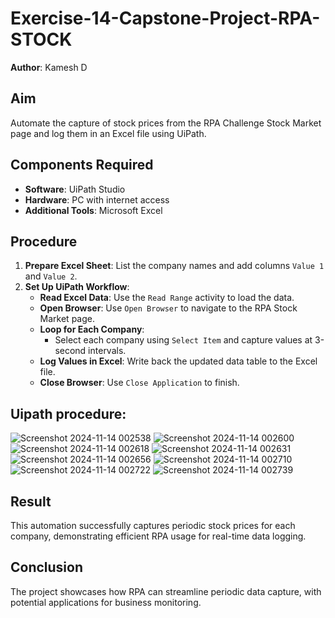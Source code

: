 # Exercise-14-Capstone-Project-RPA-STOCK
**Author**: Kamesh D

## Aim
Automate the capture of stock prices from the RPA Challenge Stock Market page and log them in an Excel file using UiPath.

## Components Required
- **Software**: UiPath Studio
- **Hardware**: PC with internet access
- **Additional Tools**: Microsoft Excel

## Procedure

1. **Prepare Excel Sheet**: List the company names and add columns `Value 1` and `Value 2`.
2. **Set Up UiPath Workflow**:
   - **Read Excel Data**: Use the `Read Range` activity to load the data.
   - **Open Browser**: Use `Open Browser` to navigate to the RPA Stock Market page.
   - **Loop for Each Company**:
     - Select each company using `Select Item` and capture values at 3-second intervals.
   - **Log Values in Excel**: Write back the updated data table to the Excel file.
   - **Close Browser**: Use `Close Application` to finish.
## Uipath procedure:
![Screenshot 2024-11-14 002538](https://github.com/user-attachments/assets/1b2cfbe0-8ff8-4528-8d27-d7197917c20b)
![Screenshot 2024-11-14 002600](https://github.com/user-attachments/assets/526e8a79-415c-43d4-b7b1-b1606b995dd1)
![Screenshot 2024-11-14 002618](https://github.com/user-attachments/assets/6367a9c6-a6e2-48f7-bf74-b2f5a22c5ca9)
![Screenshot 2024-11-14 002631](https://github.com/user-attachments/assets/27a6cbdf-b13d-43c0-b330-04dd950f8129)
![Screenshot 2024-11-14 002656](https://github.com/user-attachments/assets/e2afe1e0-46a7-42d8-b6cc-e30474deaf6f)
![Screenshot 2024-11-14 002710](https://github.com/user-attachments/assets/f25277c0-153e-4c70-88de-8944b16424ca)
![Screenshot 2024-11-14 002722](https://github.com/user-attachments/assets/ffd662cb-5f90-443d-b09a-f11c09664c7a)
![Screenshot 2024-11-14 002739](https://github.com/user-attachments/assets/23083c65-4339-4869-a4f9-6e04c053221e)

## Result
This automation successfully captures periodic stock prices for each company, demonstrating efficient RPA usage for real-time data logging.

## Conclusion
The project showcases how RPA can streamline periodic data capture, with potential applications for business monitoring.

